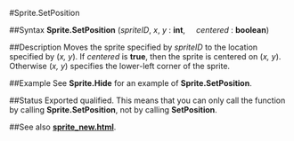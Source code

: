 
#Sprite.SetPosition

##Syntax
**Sprite.SetPosition** (*spriteID*, *x*, *y* : **int**,     *centered* : **boolean**)

##Description
Moves the sprite specified by *spriteID* to the location specified by (*x, y*). If *centered* is **true**, then the sprite is centered on (*x, y*). Otherwise (*x, y*) specifies the lower-left corner of the sprite.

##Example
See **Sprite.Hide** for an example of **Sprite.SetPosition**.

##Status
Exported qualified.
This means that you can only call the function by calling **Sprite.SetPosition**, not by calling **SetPosition**.

##See also
**[sprite_new.html](Sprite.New)**.
